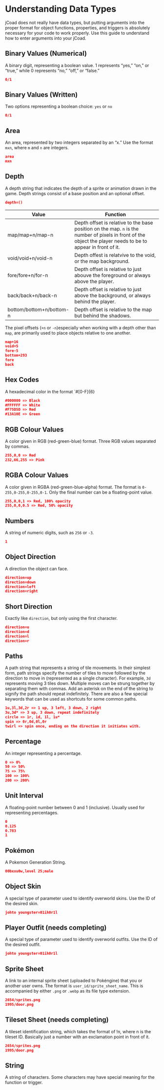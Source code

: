 # Understanding Data Types
jCoad does not really have data types, but putting arguments into the proper format for object functions, properties, and triggers is absolutely necessary for your code to work properly. Use this guide to understand how to enter arguments into your jCoad.

## Binary Values (Numerical)
A binary digit, representing a boolean value. 1 represents “yes,” “on,” or “true,” while 0 represents “no,” “off,” or “false.”
```json title="(type) 0/1" 
0/1
```
## Binary Values (Written)
Two options representing a boolean choice:  `yes` or `no`
```json title="(type) 0/1" 
0/1
```
## Area
An area, represented by two integers separated by an “x.” Use the format `mxn`, where `m` and `n` are integers.
```json title="(type) area" 
area
mxn
```
## Depth
A depth string that indicates the depth of a sprite or animation drawn in the game. Depth strings consist of a base position and an optional offset.
```json title="(type) depth" 
depth=()
```

Value | Function
--------------|-------------
map/map+n/map-n|Depth offset is relative to the base position on the map. `n` is the number of pixels in front of the object the player needs to be to appear in front of it.
void/void+n/void-n | Depth offest is relatvive to the void, or the map background.
fore/fore+n/for-n | Depth offset is relative to just abouve the foreground or always above the player.
back/back+n/back-n | Depth offset is relative to just above the background, or always behind the player.
bottom/bottom+n/bottom-n | Depth offset is relative to the map but behind the shadows.

The pixel offsets (`+n` or `-n`)especially when working with a depth other than `map`, are primarily used to place objects relative to one another.

```json title="Code Examples" 
map+16
void+5
fore-5
bottom+293
fore
back
```
## Hex Codes
A hexadecimal color in the format  `#[0-F]{6}
```json title="(type) hex" 
#000000 => Black
#FFFFFF => White
#F75D5D => Red
#13A10E => Green
```
## RGB Colour Values 
A color given in RGB (red-green-blue) format. Three RGB values separated by commas.
```json title="(type) rgb" 
255,0,0 => Red
232,66,255 => Pink
```
## RGBA Colour Values 
A color given in RGBA (red-green-blue-alpha) format. The format is `0-255,0-255,0-255,0-1`. Only the final number can be a floating-point value.
```json title="(type) rgb" 
255,0,0,1 => Red, 100% opacity
255,0,0,0.5 => Red, 50% opacity
```
## Numbers
A string of numeric digits, such as `256` or `-3`.
```json title="(type) number" 
1
```
## Object Direction
A direction the object can face.
```json title="(type) direction" 
direction=up
direction=down
direction=left
direction=right
```
## Short Direction
Exactly like `direction`, but only using the first character.
```json title="(type) short direction" 
direction=u
direction=d
direction=l
direction=r
```
## Paths
A path string that represents a string of tile movements. In their simplest form, path strings specify the number of tiles to move followed by the direction to move in (represented as a single character). For example, `3d` represents moving 3 tiles down. Multiple moves can be strung together by separating them with commas. Add an asterisk on the end of the string to signify the path should repeat indefinitely. There are also a few special keywords that can be used as shortcuts for some common paths.
```json title="(type) path" 
1u,3l,3d,2r => 1 up, 3 left, 3 down, 2 right
3u,3d* => 3 up, 3 down, repeat indefinitely
circle => 1r, 1d, 1l, 1u*
spin => 0r,0d,0l,0r
twirl => spin once, ending on the direction it initiates with.
```
## Percentage
An integer representing a percentage.
```json title="(type) percentage" 
0 => 0%
50 => 50%
75 => 75%
100 => 100%
200 => 200%
```
## Unit Interval
A floating-point number between 0 and 1 (inclusive). Usually used for representing percentages.
```json title="(type) unit interval" 
0
0.125
0.783
1
```
## Pokémon
A Pokemon Generation String.
```json title="(type) pokémon" 
00bxxu0w,level 25;male
```
## Object Skin
A special type of parameter used to identify overworld skins. Use the ID of the desired skin.
```json title="(type) skin" 
johto youngster=01ih0r1l
```

## Player Outfit (needs completing)
A special type of parameter used to identify overworld outfits. Use the ID of the desired outfit.
```json title="(type) outfit" 
johto youngster=01ih0r1l
```
## Sprite Sheet
A link to an internal sprite sheet (uploaded to Pokéngine) that you or another user owns. The format is `user_id/sprite_sheet_name`. This is accompanied by either `.png` or `.webp` as its file type extension.
```json title="(type) sprite sheet" 
2654/sprites.png
1995/door.png
```
## Tileset Sheet (needs completing)
A tileset identification string, which takes the format of !n, where n is the tileset ID. Basically just a number with an exclamation point in front of it.
```json title="(type) sprite sheet" 
2654/sprites.png
1995/door.png
```

## String
A string of characters. Some characters may have special meaning for the function or trigger.